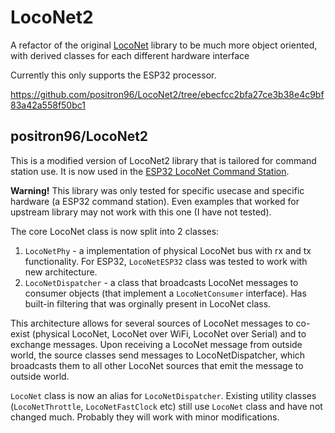 # LocoNet2
A refactor of the original [LocoNet](https://github.com/mrrwa/LocoNet) library to be much more object oriented, with derived classes for each different hardware interface

Currently this only supports the ESP32 processor.

https://github.com/positron96/LocoNet2/tree/ebecfcc2bfa27ce3b38e4c9bf83a42a558f50bc1

## positron96/LocoNet2

This is a modified version of LocoNet2 library that is tailored for command station use. It is now used in the [ESP32 LocoNet Command Station](https://github.com/positron96/LocoNetControlStation).

**Warning!** This library was only tested for specific usecase and specific hardware (a ESP32 command station).
Even examples that worked for upstream library may not work with this one (I have not tested).

The core LocoNet class is now split into 2 classes: 
1. `LocoNetPhy` - a implementation of physical LocoNet bus with rx and tx functionality. For ESP32, `LocoNetESP32` class was tested to work with new architecture. 
2. `LocoNetDispatcher` - a class that broadcasts LocoNet messages to consumer objects (that implement a `LocoNetConsumer` interface). 
Has built-in filtering that was orginally present in LocoNet class.

This architecture allows for several sources of LocoNet messages to co-exist (physical LocoNet, LocoNet over WiFi, LocoNet over Serial) and to exchange messages.
Upon receiving a LocoNet message from outside world, the source classes send messages to LocoNetDispatcher, which broadcasts them to all other LocoNet sources that emit the message to outside world.

`LocoNet` class is now an alias for `LocoNetDispatcher`. Existing utility classes (`LocoNetThrottle`, `LocoNetFastClock` etc) still use `LocoNet` class and have not changed much. Probably they will work with minor modifications.